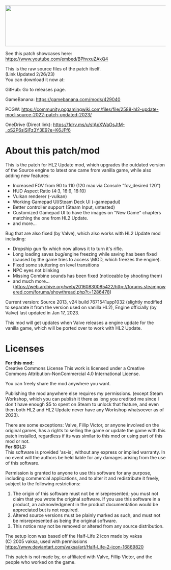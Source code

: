 <img src="https://raw.githubusercontent.com/kr0tchet/HL2UpdatePlusPlus/main/hl2u%2B%2Blogo.png" width="600" height="129"><br>

See this patch showcases here:
https://www.youtube.com/embed/BPhvxuZAkQ4

This is the raw source files of the patch itself.<br>
(Link Updated 2/26/23)<br>
You can download it now at:

GitHub: Go to releases page.

GameBanana: https://gamebanana.com/mods/429040

PCGW: https://community.pcgamingwiki.com/files/file/2588-hl2-update-mod-source-2022-patch-updated-2023/

OneDrive (Direct link): https://1drv.ms/u/s!ApXWaOsJtM-_oS2P6slSlFz3Y3E9?e=K6JFf6

# About this patch/mod

This is the patch for HL2 Update mod, which upgrades the outdated version of the Source engine to latest one came from vanilla game, while also adding new features:
- Increased FOV from 90 to 110 (120 max via Console "fov_desired 120")
- HUD Aspect Ratio (4:3, 16:9, 16:10)
- Vulkan renderer (-vulkan)
- Working Gamepad UI/Steam Deck UI (-gamepadui)
- Better controller support (Steam Input, untested)
- Customized Gamepad UI to have the images on "New Game" chapters matching the one from HL2 Update.
- and more...

Bug that are also fixed (by Valve), which also works with HL2 Update mod including:
- Dropship gun fix which now allows it to turn it's rifle.
- Long loading saves bug/engine freezing while saving has been fixed (caused by the game tries to access \\MOD, which freezes the engine).
- Fixed some stuttering on level transitions
- NPC eyes not blinking
- Missing Combine sounds has been fixed (noticeable by shooting them)
- and much more... (https://web.archive.org/web/20160830085422/http://forums.steampowered.com/forums/showthread.php?t=1286478)

Current version: Source 2013, v24 build 7671541upp1032 (slightly modified to separate it from the version used on vanilla HL2), 
Engine officially (by Valve) last updated in Jan 17, 2023.

This mod will get updates when Valve releases a engine update for the vanilla game, which will be
ported over to work with HL2 Update.

# Licenses

<b>For this mod:</b><br>
Creative Commons License
This work is licensed under a Creative Commons Attribution-NonCommercial 4.0 International License.

You can freely share the mod anywhere you want.

Publishing the mod anywhere else requires my permissions. 
(except Steam Workshop, which you can publish it there as long you credited me 
since I don't have enough $5 to spent on Steam to unlock that feature, and even then both 
HL2 and HL2 Update never have any Workshop whatsoever as of 2023).

There are some exceptions: Valve, Fillip Victor, or anyone involved on the original games, 
has a rights to selling the game or update the game with this patch installed, regardless if its was 
similar to this mod or using part of this mod or not.
<br>
<b>For SDL2:</b><br>
This software is provided 'as-is', without any express or implied
warranty.  In no event will the authors be held liable for any damages
arising from the use of this software.<br>

Permission is granted to anyone to use this software for any purpose,
including commercial applications, and to alter it and redistribute it
freely, subject to the following restrictions:

1. The origin of this software must not be misrepresented; you must not
   claim that you wrote the original software. If you use this software
   in a product, an acknowledgment in the product documentation would be
   appreciated but is not required.<br>
2. Altered source versions must be plainly marked as such, and must not be
   misrepresented as being the original software.<br>
3. This notice may not be removed or altered from any source distribution.<br>

The setup icon was based off the Half-Life 2 icon made by vaksa<br>
(C) 2005 vaksa, used with permissions<br>
https://www.deviantart.com/vaksa/art/Half-Life-2-icon-16869820<br>

This patch is not made by, or affiliated with Valve, Fillip Victor, and the people who worked on the game.
